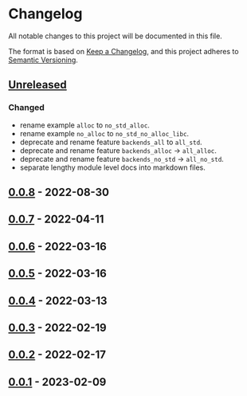 # Changelog

All notable changes to this project will be documented in this file.

The format is based on [Keep a Changelog], and this project adheres to
[Semantic Versioning].

## [Unreleased]

### Changed
- rename example `alloc` to `no_std_alloc`.
- rename example `no_alloc` to `no_std_no_alloc_libc`.
- deprecate and rename feature `backends_all` to `all_std`.
- deprecate and rename feature `backends_alloc` → `all_alloc`.
- deprecate and rename feature `backends_no_std` → `all_no_std`.
- separate lengthy module level docs into markdown files.

## [0.0.8] - 2022-08-30

## [0.0.7] - 2022-04-11

## [0.0.6] - 2022-03-16

## [0.0.5] - 2022-03-16

## [0.0.4] - 2022-03-13

## [0.0.3] - 2022-02-19

## [0.0.2] - 2022-02-17

## [0.0.1] - 2023-02-09

[unreleased]: https://github.com/andamira/revela/compare/v0.0.8...HEAD
[0.0.8]: https://github.com/andamira/revela/releases/tag/v0.0.8
[0.0.7]: https://github.com/andamira/revela/releases/tag/v0.0.7
[0.0.6]: https://github.com/andamira/revela/releases/tag/v0.0.6
[0.0.5]: https://github.com/andamira/revela/releases/tag/v0.0.5
[0.0.4]: https://github.com/andamira/revela/releases/tag/v0.0.4
[0.0.3]: https://github.com/andamira/revela/releases/tag/v0.0.3
[0.0.2]: https://github.com/andamira/revela/releases/tag/v0.0.2
[0.0.1]: https://github.com/andamira/revela/releases/tag/v0.0.1

[Keep a Changelog]: https://keepachangelog.com/en/1.0.0/
[Semantic Versioning]: https://semver.org/spec/v2.0.0.html
